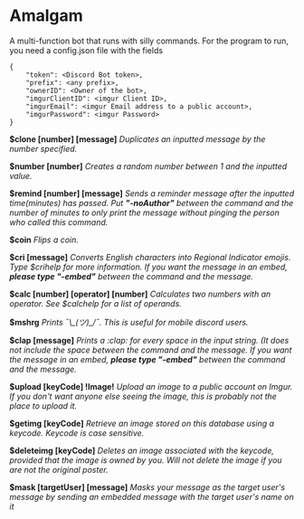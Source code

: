 # Amalgam

A multi-function bot that runs with silly commands.
For the program to run, you need a config.json file with the fields 

~~~~
{
    "token": <Discord Bot token>,
    "prefix": <any prefix>,
    "ownerID": <Owner of the bot>,
    "imgurClientID": <imgur Client ID>,
    "imgurEmail": <imgur Email address to a public account>,
    "imgurPassword": <imgur Password>
}
~~~~

**$clone [number] [message]**
*Duplicates an inputted message by the number specified.*

**$number [number]**
*Creates a random number between 1 and the inputted value.*

**$remind [number] [message]**
*Sends a reminder message after the inputted time(minutes) has passed. Put **"-noAuthor"** between the command and the number of minutes to only print the message without pinging the person who called this command.*

**$coin**
*Flips a coin.*

**$cri [message]**
*Converts English characters into Regional Indicator emojis. Type $crihelp for more information. If you want the message in an embed, **please type "-embed"** between the command and the message.*

**$calc [number] [operator] [number]**
*Calculates two numbers with an operator. See $calchelp for a list of operands.*

**$mshrg**
*Prints ¯\\\_(ツ)_/¯. This is useful for mobile discord users.*

**$clap [message]**
*Prints a \:clap: for every space in the input string. (It does not include the space between the command and the message. If you want the message in an embed, **please type "-embed"** between the command and the message.*

**$upload [keyCode] !Image!**
*Upload an image to a public account on Imgur. If you don't want anyone else seeing the image, this is probably not the place to upload it.*

**$getimg [keyCode]**
*Retrieve an image stored on this database using a keycode. Keycode is case sensitive.*

**$deleteimg [keyCode]**
*Deletes an image associated with the keycode, provided that the image is owned by you. Will not delete the image if you are not the original poster.*

**$mask [targetUser] [message]**
*Masks your message as the target user's message by sending an embedded message with the target user's name on it*